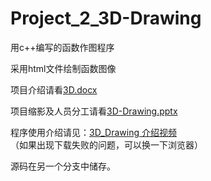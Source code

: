 # Project_2_3D-Drawing
用c++编写的函数作图程序  

采用html文件绘制函数图像   

项目介绍请看[3D.docx](https://github.com/Tommy307/Pro2_3D_Drawing/blob/master/3D.docx)

项目缩影及人员分工请看[3D-Drawing.pptx](https://github.com/Tommy307/Pro2_3D_Drawing/blob/master/函数作图程序介绍.pptx)

程序使用介绍请见：[3D_Drawing 介绍视频](https://github.com/Tommy307/Pro2_3D_Drawing/blob/master/3D_Drawing%20介绍视频.mp4)   
（如果出现下载失败的问题，可以换一下浏览器）

源码在另一个分支中储存。 

